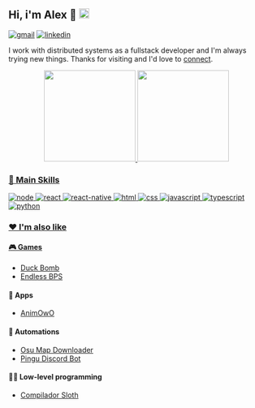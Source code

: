 ## Hi, i'm Alex 👋 <img src="https://images.emojiterra.com/twitter/v13.0/512px/1f1e7-1f1f7.png" width="20">

[![gmail](https://img.shields.io/badge/Gmail-D14836?style=for-the-badge&logo=gmail&logoColor=white)](mailto:alexjp17@gmail.com)
[![linkedin](https://img.shields.io/badge/LinkedIn-0077B5?style=for-the-badge&logo=linkedin&logoColor=white)](https://www.linkedin.com/in/alex-jp/)

I work with distributed systems as a fullstack developer and I'm always trying new things. Thanks for visiting and I'd love to [connect](https://github.com/AlexJPereira).

<div align="center">
  <a href="https://github.com/AlexJPereira">
  <img height="180em" src="https://github-readme-stats.vercel.app/api?username=alexjpereira&show_icons=true&theme=nightowl&include_all_commits=true&count_private=true"/>
  <img height="180em" src="https://github-readme-stats.vercel.app/api/top-langs/?username=alexjpereira&layout=compact&langs_count=7&theme=nightowl"/>
</div>
  
### 🚀 Main Skills
  ![node](https://img.shields.io/badge/Node.js-43853D?style=for-the-badge&logo=node.js&logoColor=white)
  ![react](https://img.shields.io/badge/React-20232A?style=for-the-badge&logo=react&logoColor=61DAFB)
  ![react-native](https://img.shields.io/badge/React_Native-20232A?style=for-the-badge&logo=react&logoColor=61DAFB)
  ![html](https://img.shields.io/badge/HTML5-E34F26?style=for-the-badge&logo=html5&logoColor=white)
  ![css](	https://img.shields.io/badge/CSS3-1572B6?style=for-the-badge&logo=css3&logoColor=white)
  ![javascript](https://img.shields.io/badge/JavaScript-F7DF1E?style=for-the-badge&logo=javascript&logoColor=black)
  ![typescript](https://img.shields.io/badge/TypeScript-007ACC?style=for-the-badge&logo=typescript&logoColor=white)
  ![python](https://img.shields.io/badge/Python-3776AB?style=for-the-badge&logo=python&logoColor=white)
  

### ❤️ I'm also like 

#### 🎮 Games
- [Duck Bomb](https://github.com/AlexJPereira/duck-bomb)
- [Endless BPS](https://github.com/AlexJPereira/endless-bps)
  
#### 📱 Apps
- [AnimOwO](https://github.com/AlexJPereira/AnimOwO)
  
#### 🤖 Automations
- [Osu Map Downloader](https://github.com/AlexJPereira/osu-map-dl)
- [Pingu Discord Bot](https://github.com/AlexJPereira/pingu-discord-bot)

#### 👨‍💻 Low-level programming
- [Compilador Sloth](https://github.com/AlexJPereira/compilador-sloth)



<!--
**AlexJPereira/AlexJPereira** is a ✨ _special_ ✨ repository because its `README.md` (this file) appears on your GitHub profile.

Here are some ideas to get you started:

- 🔭 I’m currently working on ...
- 🌱 I’m currently learning ...
- 👯 I’m looking to collaborate on ...
- 🤔 I’m looking for help with ...
- 💬 Ask me about ...
- 📫 How to reach me: ...
- 😄 Pronouns: ...
- ⚡ Fun fact: ...
-->
